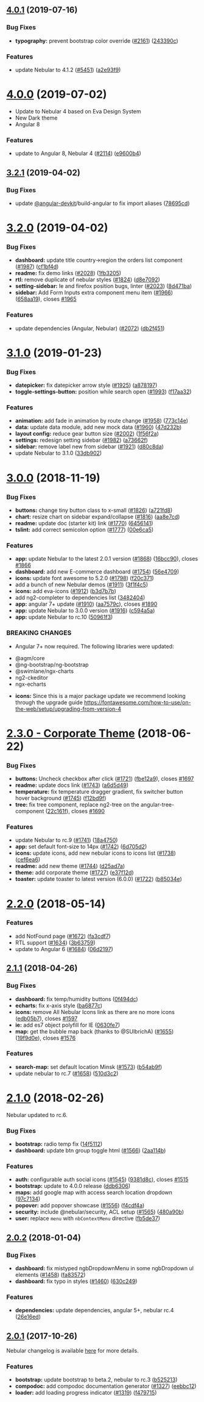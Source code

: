 <a name="4.0.1"></a>
## [4.0.1](https://github.com/akveo/entry-test/compare/v4.0.0...v4.0.1) (2019-07-16)


### Bug Fixes

* **typography:** prevent bootstrap color override ([#2161](https://github.com/akveo/entry-test/issues/2161)) ([243390c](https://github.com/akveo/entry-test/commit/243390c))


### Features

* update Nebular to 4.1.2 ([#5451](https://github.com/akveo/entry-test/issues/5451)) ([a2e93f9](https://github.com/akveo/entry-test/commit/a2e93f9))



<a name="4.0.0"></a>
# [4.0.0](https://github.com/akveo/entry-test/compare/v3.2.0...v4.0.0) (2019-07-02)

- Update to Nebular 4 based on Eva Design System
- New Dark theme
- Angular 8

### Features

* update to Angular 8, Nebular 4 ([#2114](https://github.com/akveo/entry-test/issues/2114)) ([e9600b4](https://github.com/akveo/entry-test/commit/e9600b4))



<a name="3.2.1"></a>
## [3.2.1](https://github.com/akveo/entry-test/compare/v3.2.0...v3.2.1) (2019-04-02)


### Bug Fixes

* update [@angular-devkit](https://github.com/angular-devkit)/build-angular to fix import aliases ([78695cd](https://github.com/akveo/entry-test/commit/78695cd))



<a name="3.2.0"></a>
# [3.2.0](https://github.com/akveo/entry-test/compare/v3.1.0...v3.2.0) (2019-04-02)


### Bug Fixes

* **dashboard:** update title country->region the orders list component  ([#1987](https://github.com/akveo/entry-test/issues/1987)) ([cf1bf4d](https://github.com/akveo/entry-test/commit/cf1bf4d))
* **readme:** fix demo links ([#2028](https://github.com/akveo/entry-test/issues/2028)) ([1fb3205](https://github.com/akveo/entry-test/commit/1fb3205))
* **rtl:** remove duplicate of nebular styles ([#1824](https://github.com/akveo/entry-test/issues/1824)) ([d8e7092](https://github.com/akveo/entry-test/commit/d8e7092))
* **setting-sidebar:** Ie and firefox position bugs, linter ([#2023](https://github.com/akveo/entry-test/issues/2023)) ([8d471ba](https://github.com/akveo/entry-test/commit/8d471ba))
* **sidebar:** Add Form Inputs extra component menu item ([#1966](https://github.com/akveo/entry-test/issues/1966)) ([658aa19](https://github.com/akveo/entry-test/commit/658aa19)), closes [#1965](https://github.com/akveo/entry-test/issues/1965)


### Features

* update dependencies (Angular, Nebular) ([#2072](https://github.com/akveo/entry-test/issues/2072)) ([db2f451](https://github.com/akveo/entry-test/commit/db2f451))



<a name="3.1.0"></a>
# [3.1.0](https://github.com/akveo/entry-test/compare/v3.0.0...v3.1.0) (2019-01-23)


### Bug Fixes

* **datepicker:** fix datepicker arrow style ([#1925](https://github.com/akveo/entry-test/issues/1925)) ([a878197](https://github.com/akveo/entry-test/commit/a878197))
* **toggle-settings-button:** position while search open ([#1993](https://github.com/akveo/entry-test/issues/1993)) ([f17aa32](https://github.com/akveo/entry-test/commit/f17aa32))


### Features

* **animation:** add fade in animation by route change ([#1958](https://github.com/akveo/entry-test/issues/1958)) ([773c14e](https://github.com/akveo/entry-test/commit/773c14e))
* **data:** update data module, add new mock data ([#1960](https://github.com/akveo/entry-test/issues/1960)) ([47d232b](https://github.com/akveo/entry-test/commit/47d232b))
* **layout config:** reduce gear button size ([#2002](https://github.com/akveo/entry-test/issues/2002)) ([1f56f2a](https://github.com/akveo/entry-test/commit/1f56f2a))
* **settings:** redesign setting sidebar ([#1982](https://github.com/akveo/entry-test/issues/1982)) ([a73662f](https://github.com/akveo/entry-test/commit/a73662f))
* **sidebar:** remove label new from sidebar ([#1921](https://github.com/akveo/entry-test/issues/1921)) ([d80c8da](https://github.com/akveo/entry-test/commit/d80c8da))
* update Nebular to 3.1.0 ([33db902](https://github.com/akveo/entry-test/commit/33db902))



<a name="3.0.0"></a>
# [3.0.0](https://github.com/akveo/entry-test/compare/v2.3.0...v3.0.0) (2018-11-19)


### Bug Fixes

* **buttons:** change tiny button class to x-small ([#1826](https://github.com/akveo/entry-test/issues/1826)) ([a721fd8](https://github.com/akveo/entry-test/commit/a721fd8))
* **chart:** resize chart on sidebar expand/collapse ([#1816](https://github.com/akveo/entry-test/issues/1816)) ([aa8e7cd](https://github.com/akveo/entry-test/commit/aa8e7cd))
* **readme:** update doc (starter kit) link ([#1770](https://github.com/akveo/entry-test/issues/1770)) ([6456141](https://github.com/akveo/entry-test/commit/6456141))
* **tslint:** add correct semicolon option ([#1777](https://github.com/akveo/entry-test/issues/1777)) ([00e6ca5](https://github.com/akveo/entry-test/commit/00e6ca5))


### Features

* **app:** update Nebular to the latest 2.0.1 version ([#1868](https://github.com/akveo/entry-test/issues/1868)) ([16bcc90](https://github.com/akveo/entry-test/commit/16bcc90)), closes [#1866](https://github.com/akveo/entry-test/issues/1866)
* **dashboard:** add new E-commerce dashboard ([#1754](https://github.com/akveo/entry-test/issues/1754)) ([56e4709](https://github.com/akveo/entry-test/commit/56e4709))
* **icons:** update font awesome to 5.2.0 ([#1798](https://github.com/akveo/entry-test/issues/1798)) ([f20c371](https://github.com/akveo/entry-test/commit/f20c371))
* add a bunch of new Nebular demos ([#1911](https://github.com/akveo/entry-test/issues/1911)) ([3f1f4c5](https://github.com/akveo/entry-test/commit/3f1f4c5))
* **icons:** add eva-icons ([#1912](https://github.com/akveo/entry-test/issues/1912)) ([b3d7b7b](https://github.com/akveo/entry-test/commit/b3d7b7b))
* add ng2-completer to dependencies list ([3482404](https://github.com/akveo/entry-test/commit/3482404))
* **app:** angular 7+ update ([#1910](https://github.com/akveo/entry-test/issues/1910)) ([aa7579c](https://github.com/akveo/entry-test/commit/aa7579c)), closes [#1890](https://github.com/akveo/entry-test/issues/1890)
* **app:** update Nebular to 3.0.0 version ([#1916](https://github.com/akveo/entry-test/issues/1916)) ([c594a5a](https://github.com/akveo/entry-test/commit/c594a5a))
* **app:** update Nebular to rc.10 ([50961f3](https://github.com/akveo/entry-test/commit/50961f3))


### BREAKING CHANGES

* Angular 7+ now required.
The following libraries were updated:
- @agm/core
- @ng-bootstrap/ng-bootstrap
- @swimlane/ngx-charts
- ng2-ckeditor
- ngx-echarts
* **icons:** Since this is a major package update we recommend looking through the upgrade guide https://fontawesome.com/how-to-use/on-the-web/setup/upgrading-from-version-4



<a name="2.3.0"></a>
# [2.3.0 - Corporate Theme](https://github.com/akveo/entry-test/compare/v2.2.0...v2.3.0) (2018-06-22)


### Bug Fixes

* **buttons:** Uncheck checkbox after click ([#1721](https://github.com/akveo/entry-test/issues/1721)) ([fbe12a9](https://github.com/akveo/entry-test/commit/fbe12a9)), closes [#1697](https://github.com/akveo/entry-test/issues/1697)
* **readme:** update docs link ([#1743](https://github.com/akveo/entry-test/issues/1743)) ([a6d5d49](https://github.com/akveo/entry-test/commit/a6d5d49))
* **temperature:** fix temperature dragger gradient, fix switcher button hover background ([#1745](https://github.com/akveo/entry-test/issues/1745)) ([f12bd9f](https://github.com/akveo/entry-test/commit/f12bd9f))
* **tree:** fix tree component, replace ng2-tree on the angular-tree-component ([22c161f](https://github.com/akveo/entry-test/commit/22c161f)), closes [#1690](https://github.com/akveo/entry-test/issues/1690)


### Features

* update Nebular to rc.9 ([#1741](https://github.com/akveo/entry-test/issues/1741)) ([18a4750](https://github.com/akveo/entry-test/commit/18a4750))
* **app:** set default font-size to 14px ([#1742](https://github.com/akveo/entry-test/issues/1742)) ([6d705d2](https://github.com/akveo/entry-test/commit/6d705d2))
* **icons:** update icons, add new nebular icons to icons list ([#1738](https://github.com/akveo/entry-test/issues/1738)) ([cef6ea6](https://github.com/akveo/entry-test/commit/cef6ea6))
* **readme:** add new theme ([#1744](https://github.com/akveo/entry-test/issues/1744)) ([d25ad7a](https://github.com/akveo/entry-test/commit/d25ad7a))
* **theme:** add corporate theme ([#1727](https://github.com/akveo/entry-test/issues/1727)) ([e37f12d](https://github.com/akveo/entry-test/commit/e37f12d))
* **toaster:** update toaster to latest version (6.0.0) ([#1722](https://github.com/akveo/entry-test/issues/1722)) ([b85034e](https://github.com/akveo/entry-test/commit/b85034e))



<a name="2.2.0"></a>
# [2.2.0](https://github.com/akveo/entry-test/compare/v2.1.1...v2.2.0) (2018-05-14)


### Features

* add NotFound page ([#1672](https://github.com/akveo/entry-test/issues/1672)) ([fa3cdf7](https://github.com/akveo/entry-test/commit/fa3cdf7))
* RTL support ([#1634](https://github.com/akveo/entry-test/issues/1634)) ([3b63759](https://github.com/akveo/entry-test/commit/3b63759))
* update to Angular 6 ([#1684](https://github.com/akveo/entry-test/issues/1684)) ([06d2197](https://github.com/akveo/entry-test/commit/06d2197))



<a name="2.1.1"></a>
## [2.1.1](https://github.com/akveo/entry-test/compare/v2.1.0...v2.1.1) (2018-04-26)


### Bug Fixes

* **dashboard:** fix temp/humidity buttons ([0f494dc](https://github.com/akveo/entry-test/commit/0f494dc))
* **echarts:** fix x-axis style ([ba6877c](https://github.com/akveo/entry-test/commit/ba6877c))
* **icons:** remove All Nebular Icons link as there are no more icons ([edb05b7](https://github.com/akveo/entry-test/commit/edb05b7)), closes [#1597](https://github.com/akveo/entry-test/issues/1597)
* **ie:** add es7 object polyfill for IE ([0630fe7](https://github.com/akveo/entry-test/commit/0630fe7))
* **map:** get the bubble map back (thanks to @SUlbrichA) ([#1655](https://github.com/akveo/entry-test/issues/1655)) ([19f9d0e](https://github.com/akveo/entry-test/commit/19f9d0e)), closes [#1576](https://github.com/akveo/entry-test/issues/1576)


### Features

* **search-map:** set default location Minsk ([#1573](https://github.com/akveo/entry-test/issues/1573)) ([b54ab9f](https://github.com/akveo/entry-test/commit/b54ab9f))
* update nebular to rc.7 ([#1658](https://github.com/akveo/entry-test/issues/1658)) ([510d3c2](https://github.com/akveo/entry-test/commit/510d3c2))



<a name="2.1.0"></a>
# [2.1.0](https://github.com/akveo/entry-test/compare/v2.0.2...v2.1.0) (2018-02-26)

Nebular updated to rc.6.

### Bug Fixes

* **bootstrap:** radio temp fix ([14f5112](https://github.com/akveo/entry-test/commit/14f5112))
* **dashboard:** update btn group toggle html ([#1566](https://github.com/akveo/entry-test/issues/1566)) ([2aa114b](https://github.com/akveo/entry-test/commit/2aa114b))


### Features

* **auth:** configurable auth social icons ([#1545](https://github.com/akveo/entry-test/issues/1545)) ([9381d8c](https://github.com/akveo/entry-test/commit/9381d8c)), closes [#1515](https://github.com/akveo/entry-test/issues/1515)
* **bootstrap:** update to 4.0.0 release  ([ddb6306](https://github.com/akveo/entry-test/commit/ddb6306))
* **maps:** add google map with access search location dropdown ([97c7134](https://github.com/akveo/entry-test/commit/97c7134))
* **popover:** add popover showcase ([#1556](https://github.com/akveo/entry-test/issues/1556)) ([f4cdf4a](https://github.com/akveo/entry-test/commit/f4cdf4a))
* **security:** include @nebular/security, ACL setup ([#1565](https://github.com/akveo/entry-test/issues/1565)) ([480a90b](https://github.com/akveo/entry-test/commit/480a90b))
* **user:** replace `menu` with `nbContextMenu` directive ([fb5de37](https://github.com/akveo/entry-test/commit/fb5de37))



<a name="2.0.2"></a>
## [2.0.2](https://github.com/akveo/entry-test/compare/v2.0.1...v2.0.2) (2018-01-04)


### Bug Fixes

* **dashboard:** fix mistyped ngbDropdownMenu in some ngbDropdown ul elements ([#1458](https://github.com/akveo/entry-test/issues/1458)) ([fa83572](https://github.com/akveo/entry-test/commit/fa83572))
* **dashboard:** fix typo in styles ([#1460](https://github.com/akveo/entry-test/issues/1460)) ([630c249](https://github.com/akveo/entry-test/commit/630c249))


### Features

* **dependencies:** update dependencies, angular 5+, nebular rc.4 ([26e16ed](https://github.com/akveo/entry-test/commit/26e16ed))



<a name="2.0.1"></a>
## [2.0.1](https://github.com/akveo/entry-test/compare/v2.0.0...v2.0.1) (2017-10-26)


Nebular changelog is available [here](https://github.com/akveo/nebular/blob/master/CHANGELOG.md#200-rc3-2017-10-26) for more details. 

### Features

* **bootstrap:** update bootstrap to beta.2, nebular to rc.3 ([b525213](https://github.com/akveo/entry-test/commit/b525213))
* **compodoc:** add compodoc documentation generator ([#1327](https://github.com/akveo/entry-test/issues/1327)) ([eebbc12](https://github.com/akveo/entry-test/commit/eebbc12))
* **loader:** add loading progress indicator ([#1319](https://github.com/akveo/entry-test/issues/1319)) ([f479715](https://github.com/akveo/entry-test/commit/f479715))



